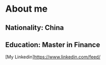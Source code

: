 # About me
## Nationality: China
## Education: Master in Finance

[My Linkedin]https://www.linkedin.com/feed/


